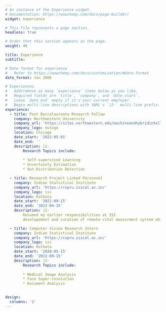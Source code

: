```yaml
---
# An instance of the Experience widget.
# Documentation: https://wowchemy.com/docs/page-builder/
widget: experience

# This file represents a page section.
headless: true

# Order that this section appears on the page.
weight: 40

title: Experience
subtitle:

# Date format for experience
#   Refer to https://wowchemy.com/docs/customization/#date-format
date_format: Jan 2006

# Experiences.
#   Add/remove as many `experience` items below as you like.
#   Required fields are `title`, `company`, and `date_start`.
#   Leave `date_end` empty if it's your current employer.
#   Begin multi-line descriptions with YAML's `|2-` multi-line prefix.
experience:
  - title: Post Baccalaureate Research Fellow
    company: Northwestern University
    company_url: 'https://sites.northwestern.edu/machineandhybridintelligence/people/'
    company_logo: nulogo
    location: Chicago
    date_start: '2022-05-01'
    date_end: ''
    description: |2-
        Research Topics include:
        
        * Self-supervised Learning
        * Uncertainty Estimation
        * Out-Distribution Detection

  - title: Research Project Linked Personnel
    company: Indian Statistical Institute
    company_url: 'https://cvpru.isical.ac.in/'
    company_logo: isi
    location: Kolkata
    date_start: '2021-09-15'
    date_end: '2022-04-15'
    description: |2-
        Resumed my earlier responsibilities at ISI
        developement and curation of remote vital measurment system which gathered videos from smartphone camera to estimate the heart rate, oxygen level, and respiration rate.

  - title: Computer Vision Research Intern
    company: Indian Statistical Institute
    company_url: 'https://cvpru.isical.ac.in/'
    company_logo: isi
    location: Kolkata
    date_start: '2020-05-15'
    date_end: '2022-09-15'
    description: |2-
        Research Topics include:
        
        * Medical Image Analysis
        * Face Super-resolution
        * Document Analysis
        

design:
  columns: '2'
---
```

